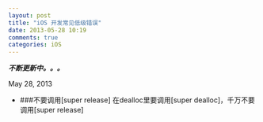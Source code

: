 ```yaml
---
layout: post
title: "iOS 开发常见低级错误"
date: 2013-05-28 10:19
comments: true
categories: iOS
---
```


***不断更新中。。。***


May 28, 2013

*	###不要调用[super  release] 
	在dealloc里要调用[super dealloc]，千万不要调用[super release]
